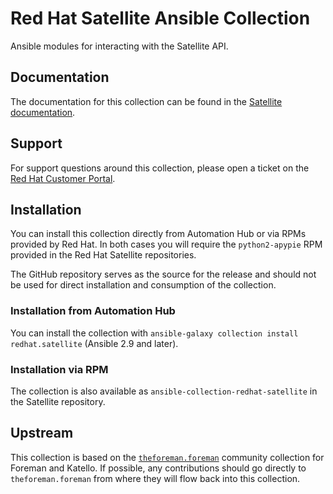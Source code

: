 # Red Hat Satellite Ansible Collection

Ansible modules for interacting with the Satellite API.

## Documentation

The documentation for this collection can be found in the [Satellite documentation](https://access.redhat.com/documentation/en-us/red_hat_satellite/).

## Support

For support questions around this collection, please open a ticket on the [Red Hat Customer Portal](https://access.redhat.com).

## Installation

You can install this collection directly from Automation Hub or via RPMs provided by Red Hat.
In both cases you will require the `python2-apypie` RPM provided in the Red Hat Satellite repositories.

The GitHub repository serves as the source for the release and should not be used for direct installation and consumption of the collection.

### Installation from Automation Hub

You can install the collection with `ansible-galaxy collection install redhat.satellite` (Ansible 2.9 and later).

### Installation via RPM

The collection is also available as `ansible-collection-redhat-satellite` in the Satellite repository.

## Upstream

This collection is based on the [`theforeman.foreman`](https://github.com/theforeman/foreman-ansible-modules) community collection for Foreman and Katello.
If possible, any contributions should go directly to `theforeman.foreman` from where they will flow back into this collection.
